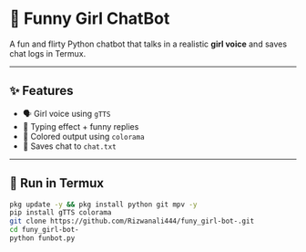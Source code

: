 # 🎀 Funny Girl ChatBot

A fun and flirty Python chatbot that talks in a realistic **girl voice** and saves chat logs in Termux.

---

## ✨ Features

- 🗣️ Girl voice using `gTTS`
- 💬 Typing effect + funny replies
- 🌈 Colored output using `colorama`
- 📝 Saves chat to `chat.txt`

---

## 🚀 Run in Termux

```bash
pkg update -y && pkg install python git mpv -y
pip install gTTS colorama
git clone https://github.com/Rizwanali444/funy_girl-bot-.git
cd funy_girl-bot-
python funbot.py



